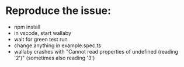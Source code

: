 # Reproduce the issue:

- npm install
- in vscode, start wallaby
- wait for green test run
- change anything in example.spec.ts
- wallaby crashes with "Cannot read properties of undefined (reading '2')" (sometimes also reading '3')
